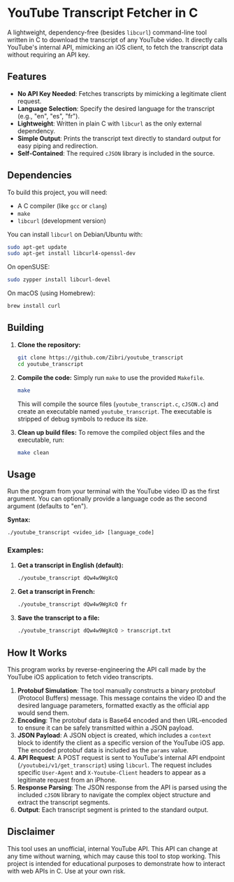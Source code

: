# YouTube Transcript Fetcher in C

A lightweight, dependency-free (besides `libcurl`) command-line tool written in C to download the transcript of any YouTube video. It directly calls YouTube's internal API, mimicking an iOS client, to fetch the transcript data without requiring an API key.

## Features

-   **No API Key Needed**: Fetches transcripts by mimicking a legitimate client request.
-   **Language Selection**: Specify the desired language for the transcript (e.g., "en", "es", "fr").
-   **Lightweight**: Written in plain C with `libcurl` as the only external dependency.
-   **Simple Output**: Prints the transcript text directly to standard output for easy piping and redirection.
-   **Self-Contained**: The required `cJSON` library is included in the source.

## Dependencies

To build this project, you will need:

-   A C compiler (like `gcc` or `clang`)
-   `make`
-   `libcurl` (development version)

You can install `libcurl` on Debian/Ubuntu with:

```bash
sudo apt-get update
sudo apt-get install libcurl4-openssl-dev
```

On openSUSE:

```bash
sudo zypper install libcurl-devel
```

On macOS (using Homebrew):

```bash
brew install curl
```

## Building

1.  **Clone the repository:**
    ```bash
    git clone https://github.com/Zibri/youtube_transcript
    cd youtube_transcript
    ```

2.  **Compile the code:**
    Simply run `make` to use the provided `Makefile`.

    ```bash
    make
    ```

    This will compile the source files (`youtube_transcript.c`, `cJSON.c`) and create an executable named `youtube_transcript`. The executable is stripped of debug symbols to reduce its size.

3.  **Clean up build files:**
    To remove the compiled object files and the executable, run:
    ```bash
    make clean
    ```

## Usage

Run the program from your terminal with the YouTube video ID as the first argument. You can optionally provide a language code as the second argument (defaults to "en").

**Syntax:**

```
./youtube_transcript <video_id> [language_code]
```

### Examples:

1.  **Get a transcript in English (default):**
    ```bash
    ./youtube_transcript dQw4w9WgXcQ
    ```

2.  **Get a transcript in French:**
    ```bash
    ./youtube_transcript dQw4w9WgXcQ fr
    ```

3.  **Save the transcript to a file:**
    ```bash
    ./youtube_transcript dQw4w9WgXcQ > transcript.txt
    ```

## How It Works

This program works by reverse-engineering the API call made by the YouTube iOS application to fetch video transcripts.

1.  **Protobuf Simulation**: The tool manually constructs a binary protobuf (Protocol Buffers) message. This message contains the video ID and the desired language parameters, formatted exactly as the official app would send them.
2.  **Encoding**: The protobuf data is Base64 encoded and then URL-encoded to ensure it can be safely transmitted within a JSON payload.
3.  **JSON Payload**: A JSON object is created, which includes a `context` block to identify the client as a specific version of the YouTube iOS app. The encoded protobuf data is included as the `params` value.
4.  **API Request**: A POST request is sent to YouTube's internal API endpoint (`/youtubei/v1/get_transcript`) using `libcurl`. The request includes specific `User-Agent` and `X-Youtube-Client` headers to appear as a legitimate request from an iPhone.
5.  **Response Parsing**: The JSON response from the API is parsed using the included `cJSON` library to navigate the complex object structure and extract the transcript segments.
6.  **Output**: Each transcript segment is printed to the standard output.

## Disclaimer

This tool uses an unofficial, internal YouTube API. This API can change at any time without warning, which may cause this tool to stop working. This project is intended for educational purposes to demonstrate how to interact with web APIs in C. Use at your own risk.